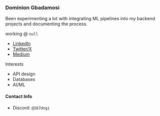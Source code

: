 ### Dominion Gbadamosi
Been experimenting a lot with integrating ML pipelines into my backend projects and documenting the process.

working @ `null`

- [LinkedIn](https://www.linkedin.com/dominion-gbadamosi)
- [Twitter/X](https://www.x.com/_dngi)
- [Medium](https://medium.com/@dngi267)

Interests
- API design
- Databases
- AI/ML

#### Contact Info
- Discord: `@267dngi`
